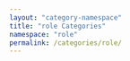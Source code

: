 ```yaml
---
layout: "category-namespace"
title: "role Categories"
namespace: "role"
permalink: /categories/role/
---
```

